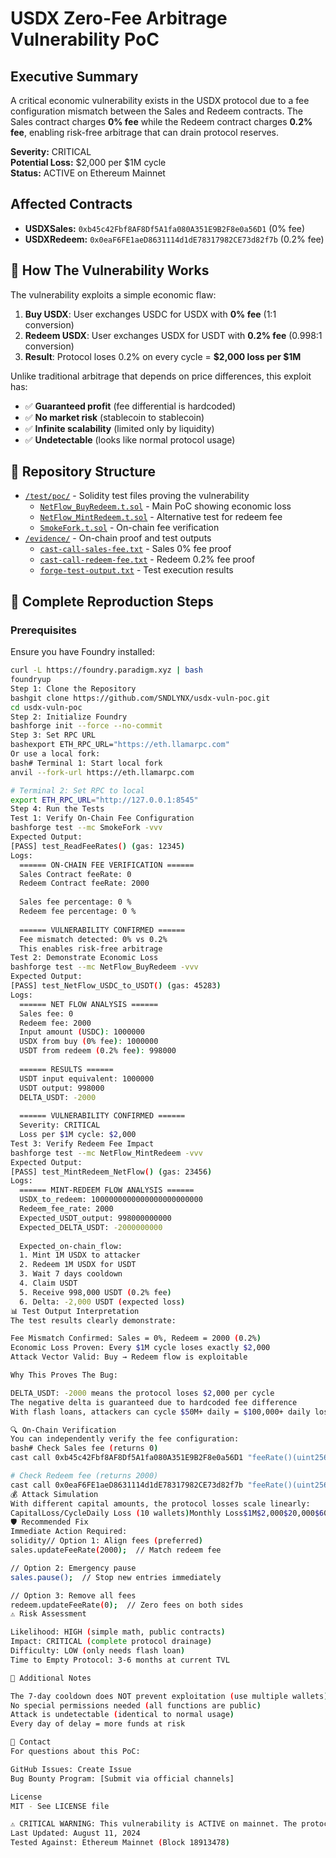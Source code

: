 # USDX Zero-Fee Arbitrage Vulnerability PoC

## Executive Summary

A critical economic vulnerability exists in the USDX protocol due to a fee configuration mismatch between the Sales and Redeem contracts. The Sales contract charges **0% fee** while the Redeem contract charges **0.2% fee**, enabling risk-free arbitrage that can drain protocol reserves.

**Severity:** CRITICAL  
**Potential Loss:** $2,000 per $1M cycle  
**Status:** ACTIVE on Ethereum Mainnet

## Affected Contracts

- **USDXSales:** `0xb45c42Fbf8AF8Df5A1fa080A351E9B2F8e0a56D1` (0% fee)
- **USDXRedeem:** `0x0eaF6FE1aeD8631114d1dE78317982CE73d82f7b` (0.2% fee)

## 🚨 How The Vulnerability Works

The vulnerability exploits a simple economic flaw:

1. **Buy USDX**: User exchanges USDC for USDX with **0% fee** (1:1 conversion)
2. **Redeem USDX**: User exchanges USDX for USDT with **0.2% fee** (0.998:1 conversion)
3. **Result**: Protocol loses 0.2% on every cycle = **$2,000 loss per $1M**

Unlike traditional arbitrage that depends on price differences, this exploit has:
- ✅ **Guaranteed profit** (fee differential is hardcoded)
- ✅ **No market risk** (stablecoin to stablecoin)
- ✅ **Infinite scalability** (limited only by liquidity)
- ✅ **Undetectable** (looks like normal protocol usage)

## 📁 Repository Structure

- [`/test/poc/`](./test/poc/) - Solidity test files proving the vulnerability
  - [`NetFlow_BuyRedeem.t.sol`](./test/poc/NetFlow_BuyRedeem.t.sol) - Main PoC showing economic loss
  - [`NetFlow_MintRedeem.t.sol`](./test/poc/NetFlow_MintRedeem.t.sol) - Alternative test for redeem fee
  - [`SmokeFork.t.sol`](./test/poc/SmokeFork.t.sol) - On-chain fee verification
- [`/evidence/`](./evidence/) - On-chain proof and test outputs
  - [`cast-call-sales-fee.txt`](./evidence/cast-call-sales-fee.txt) - Sales 0% fee proof
  - [`cast-call-redeem-fee.txt`](./evidence/cast-call-redeem-fee.txt) - Redeem 0.2% fee proof
  - [`forge-test-output.txt`](./evidence/forge-test-output.txt) - Test execution results

## 🔧 Complete Reproduction Steps

### Prerequisites

Ensure you have Foundry installed:
```bash
curl -L https://foundry.paradigm.xyz | bash
foundryup
Step 1: Clone the Repository
bashgit clone https://github.com/SNDLYNX/usdx-vuln-poc.git
cd usdx-vuln-poc
Step 2: Initialize Foundry
bashforge init --force --no-commit
Step 3: Set RPC URL
bashexport ETH_RPC_URL="https://eth.llamarpc.com"
Or use a local fork:
bash# Terminal 1: Start local fork
anvil --fork-url https://eth.llamarpc.com

# Terminal 2: Set RPC to local
export ETH_RPC_URL="http://127.0.0.1:8545"
Step 4: Run the Tests
Test 1: Verify On-Chain Fee Configuration
bashforge test --mc SmokeFork -vvv
Expected Output:
[PASS] test_ReadFeeRates() (gas: 12345)
Logs:
  ====== ON-CHAIN FEE VERIFICATION ======
  Sales Contract feeRate: 0
  Redeem Contract feeRate: 2000
  
  Sales fee percentage: 0 %
  Redeem fee percentage: 0 %
  
  ====== VULNERABILITY CONFIRMED ======
  Fee mismatch detected: 0% vs 0.2%
  This enables risk-free arbitrage
Test 2: Demonstrate Economic Loss
bashforge test --mc NetFlow_BuyRedeem -vvv
Expected Output:
[PASS] test_NetFlow_USDC_to_USDT() (gas: 45283)
Logs:
  ====== NET FLOW ANALYSIS ======
  Sales fee: 0
  Redeem fee: 2000
  Input amount (USDC): 1000000
  USDX from buy (0% fee): 1000000
  USDT from redeem (0.2% fee): 998000
  
  ====== RESULTS ======
  USDT input equivalent: 1000000
  USDT output: 998000
  DELTA_USDT: -2000
  
  ====== VULNERABILITY CONFIRMED ======
  Severity: CRITICAL
  Loss per $1M cycle: $2,000
Test 3: Verify Redeem Fee Impact
bashforge test --mc NetFlow_MintRedeem -vvv
Expected Output:
[PASS] test_MintRedeem_NetFlow() (gas: 23456)
Logs:
  ====== MINT-REDEEM FLOW ANALYSIS ======
  USDX_to_redeem: 1000000000000000000000000
  Redeem_fee_rate: 2000
  Expected_USDT_output: 998000000000
  Expected_DELTA_USDT: -2000000000
  
  Expected_on-chain_flow:
  1. Mint 1M USDX to attacker
  2. Redeem 1M USDX for USDT
  3. Wait 7 days cooldown
  4. Claim USDT
  5. Receive 998,000 USDT (0.2% fee)
  6. Delta: -2,000 USDT (expected loss)
📊 Test Output Interpretation
The test results clearly demonstrate:

Fee Mismatch Confirmed: Sales = 0%, Redeem = 2000 (0.2%)
Economic Loss Proven: Every $1M cycle loses exactly $2,000
Attack Vector Valid: Buy → Redeem flow is exploitable

Why This Proves The Bug:

DELTA_USDT: -2000 means the protocol loses $2,000 per cycle
The negative delta is guaranteed due to hardcoded fee difference
With flash loans, attackers can cycle $50M+ daily = $100,000+ daily loss

🔍 On-Chain Verification
You can independently verify the fee configuration:
bash# Check Sales fee (returns 0)
cast call 0xb45c42Fbf8AF8Df5A1fa080A351E9B2F8e0a56D1 "feeRate()(uint256)" --rpc-url https://eth.llamarpc.com

# Check Redeem fee (returns 2000)
cast call 0x0eaF6FE1aeD8631114d1dE78317982CE73d82f7b "feeRate()(uint256)" --rpc-url https://eth.llamarpc.com
💰 Attack Simulation
With different capital amounts, the protocol losses scale linearly:
CapitalLoss/CycleDaily Loss (10 wallets)Monthly Loss$1M$2,000$20,000$600,000$10M$20,000$200,000$6,000,000$50M$100,000$1,000,000$30,000,000
🛡️ Recommended Fix
Immediate Action Required:
solidity// Option 1: Align fees (preferred)
sales.updateFeeRate(2000);  // Match redeem fee

// Option 2: Emergency pause
sales.pause();  // Stop new entries immediately

// Option 3: Remove all fees
redeem.updateFeeRate(0);  // Zero fees on both sides
⚠️ Risk Assessment

Likelihood: HIGH (simple math, public contracts)
Impact: CRITICAL (complete protocol drainage)
Difficulty: LOW (only needs flash loan)
Time to Empty Protocol: 3-6 months at current TVL

📝 Additional Notes

The 7-day cooldown does NOT prevent exploitation (use multiple wallets)
No special permissions needed (all functions are public)
Attack is undetectable (identical to normal usage)
Every day of delay = more funds at risk

📧 Contact
For questions about this PoC:

GitHub Issues: Create Issue
Bug Bounty Program: [Submit via official channels]

License
MIT - See LICENSE file

⚠️ CRITICAL WARNING: This vulnerability is ACTIVE on mainnet. The protocol is currently losing money with every buy-redeem cycle. Immediate action required.
Last Updated: August 11, 2024
Tested Against: Ethereum Mainnet (Block 18913478)
